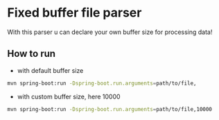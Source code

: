 # Fixed buffer file parser

With this parser u can declare your own buffer size for processing data!

## How to run
* with default buffer size
```bash
mvn spring-boot:run -Dspring-boot.run.arguments=path/to/file,
```
* with custom buffer size, here 10000
```bash
mvn spring-boot:run -Dspring-boot.run.arguments=path/to/file,10000
```
